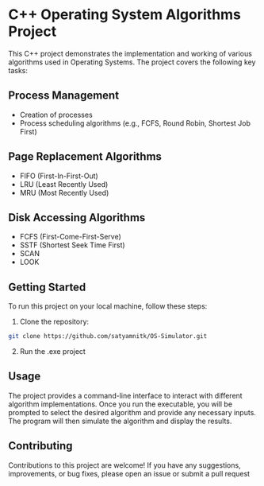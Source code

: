 # C++ Operating System Algorithms Project
This C++ project demonstrates the implementation and working of various algorithms used in
Operating Systems. The project covers the following key tasks:

## Process Management
- Creation of processes
- Process scheduling algorithms (e.g., FCFS, Round Robin, Shortest Job First)

## Page Replacement Algorithms
- FIFO (First-In-First-Out)
- LRU (Least Recently Used)
- MRU (Most Recently Used)

## Disk Accessing Algorithms
- FCFS (First-Come-First-Serve)
- SSTF (Shortest Seek Time First)
- SCAN
- LOOK
  
## Getting Started
To run this project on your local machine, follow these steps:
1. Clone the repository:
 ```bash
 git clone https://github.com/satyamnitk/OS-Simulator.git
```
2. Run the .exe project
## Usage
The project provides a command-line interface to interact with different algorithm implementations.
Once you run the executable, you will be prompted to select the desired algorithm and provide any
necessary inputs. The program will then simulate the algorithm and display the results.
## Contributing
Contributions to this project are welcome! If you have any suggestions, improvements, or bug fixes,
please open an issue or submit a pull request
